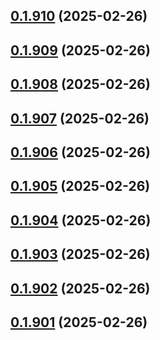 ## [0.1.910](https://github.com/binary-braids/terraform-oracle/compare/v0.1.909...v0.1.910) (2025-02-26)



## [0.1.909](https://github.com/binary-braids/terraform-oracle/compare/v0.1.908...v0.1.909) (2025-02-26)



## [0.1.908](https://github.com/binary-braids/terraform-oracle/compare/v0.1.907...v0.1.908) (2025-02-26)



## [0.1.907](https://github.com/binary-braids/terraform-oracle/compare/v0.1.906...v0.1.907) (2025-02-26)



## [0.1.906](https://github.com/binary-braids/terraform-oracle/compare/v0.1.905...v0.1.906) (2025-02-26)



## [0.1.905](https://github.com/binary-braids/terraform-oracle/compare/v0.1.904...v0.1.905) (2025-02-26)



## [0.1.904](https://github.com/binary-braids/terraform-oracle/compare/v0.1.903...v0.1.904) (2025-02-26)



## [0.1.903](https://github.com/binary-braids/terraform-oracle/compare/v0.1.902...v0.1.903) (2025-02-26)



## [0.1.902](https://github.com/binary-braids/terraform-oracle/compare/v0.1.901...v0.1.902) (2025-02-26)



## [0.1.901](https://github.com/binary-braids/terraform-oracle/compare/v0.1.900...v0.1.901) (2025-02-26)



